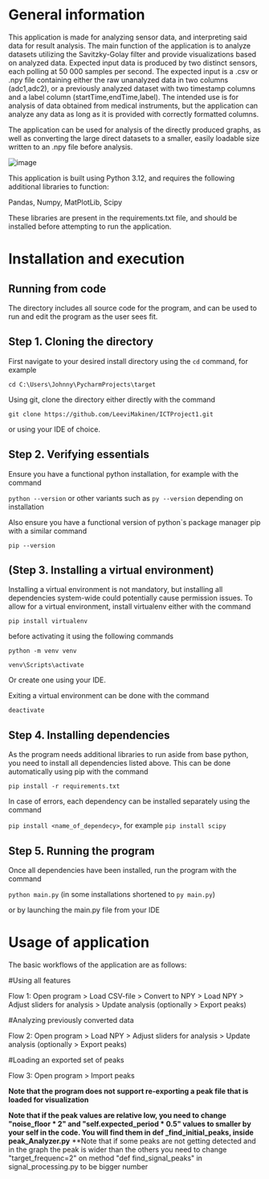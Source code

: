 General information
===================

This application is made for analyzing sensor data, and interpreting said data for result analysis. The main function of the application is to analyze datasets utilizing the Savitzky-Golay filter and provide visualizations based on analyzed data.
Expected input data is produced by two distinct sensors, each polling at 50 000 samples per second. The expected input is a .csv or .npy file containing either the raw unanalyzed data in two columns (adc1,adc2), or a previously analyzed dataset with two timestamp columns and a label column (startTime,endTime,label). The intended use is for analysis of data obtained from medical instruments, but the application can analyze any data as long as it is provided with correctly formatted columns.

The application can be used for analysis of the directly produced graphs, as well as converting the large direct datasets to a smaller, easily loadable size written to an .npy file before analysis.

![image](https://github.com/user-attachments/assets/0ecf75dd-0168-4fa3-9086-23b56385aadf)


This application is built using Python 3.12, and requires the following additional libraries to function:

Pandas, Numpy, MatPlotLib, Scipy

These libraries are present in the requirements.txt file, and should be installed before attempting to run the application.


Installation and execution
==========================

Running from code
-----------------

The directory includes all source code for the program, and can be used to run and edit the program as the user sees fit.


Step 1. Cloning the directory
-----------------------------

First navigate to your desired install directory using the `cd` command, for example

`cd C:\Users\Johnny\PycharmProjects\target`

Using git, clone the directory either directly with the command

`git clone https://github.com/LeeviMakinen/ICTProject1.git`

or using your IDE of choice.


Step 2. Verifying essentials
----------------------------

Ensure you have a functional python installation, for example with the command

`python --version` or other variants such as `py --version` depending on installation

Also ensure you have a functional version of python`s package manager pip with a similar command

`pip --version`


(Step 3. Installing a virtual environment)
------------------------------------------

Installing a virtual environment is not mandatory, but installing all dependencies system-wide could potentially cause permission issues.
To allow for a virtual environment, install virtualenv either with the command

`pip install virtualenv`

before activating it using the following commands

`python -m venv venv`

`venv\Scripts\activate`

Or create one using your IDE.

Exiting a virtual environment can be done with the command

`deactivate`


Step 4. Installing dependencies
-------------------------------

As the program needs additional libraries to run aside from base python, you need to install all dependencies listed above.
This can be done automatically using pip with the command

`pip install -r requirements.txt`

In case of errors, each dependency can be installed separately using the command

`pip install <name_of_dependecy>`, for example `pip install scipy`


Step 5. Running the program
---------------------------

Once all dependencies have been installed, run the program with the command

`python main.py` (in some installations shortened to `py main.py`)

or by launching the main.py file from your IDE



Usage of application
====================

The basic workflows of the application are as follows:

#Using all features

Flow 1: Open program > Load CSV-file > Convert to NPY > Load NPY > Adjust sliders for analysis > Update analysis (optionally > Export peaks)


#Analyzing previously converted data

Flow 2: Open program > Load NPY > Adjust sliders for analysis > Update analysis (optionally > Export peaks)


#Loading an exported set of peaks

Flow 3: Open program > Import peaks

**Note that the program does not support re-exporting a peak file that is loaded for visualization**

**Note that if the peak values are relative low, you need to change "noise_floor * 2" and "self.expected_period * 0.5"  values to smaller by your self in the code. You will find them in def _find_initial_peaks, inside peak_Analyzer.py**
**Note that if some peaks are not getting detected and in the graph the peak is wider than the others you need to change "target_frequenc=2" on method "def find_signal_peaks" in signal_processing.py to be bigger number




